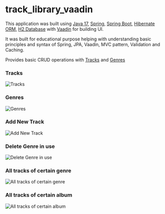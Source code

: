 # track_library_vaadin

This application was built using
[Java 17](https://jdk.java.net/17/),
[Spring](https://spring.io/),
[Spring Boot](https://spring.io/projects/spring-boot),
[Hibernate ORM](https://hibernate.org/),
[H2 Database](https://www.h2database.com/html/main.html)
with [Vaadin](https://vaadin.com/)
for building UI.

It was built for educational purpose helping with understanding basic principles and syntax of Spring, JPA, Vaadin, MVC
pattern, Validation and Caching.

Provides basic CRUD operations with
[Tracks](https://github.com/dm4nk/track_library_vaadin/blob/master/src/main/java/com/dm4nk/track_library_vaadin/domain/Track.java)
and
[Genres](https://github.com/dm4nk/track_library_vaadin/blob/master/src/main/java/com/dm4nk/track_library_vaadin/domain/Genre.java)

### Tracks

![Tracks](https://user-images.githubusercontent.com/80630476/152430059-e7d1b58a-c304-4a41-bc91-5877ff5b8a97.png)

### Genres

![Genres](https://user-images.githubusercontent.com/80630476/152430132-4104be3e-1178-4e99-ba53-5a49f45171dc.png)

### Add New Track

![Add New Track](https://user-images.githubusercontent.com/80630476/152430235-695f8c61-c1f6-469a-b665-4a6d7286a3c8.png)

### Delete Genre in use

![Delete Genre in use](https://user-images.githubusercontent.com/80630476/151864146-f28ece79-b150-4324-8aec-4c703f1e2843.png)

### All tracks of certain genre

![All tracks of certain genre](https://user-images.githubusercontent.com/80630476/152430429-c431fe2c-8e83-47e9-8b02-cc4e7bfd9c85.png)

### All tracks of certain album

![All tracks of certain album](https://user-images.githubusercontent.com/80630476/152430509-c9cff356-4be4-4b0d-a68b-dcf4fc60ed21.png)


